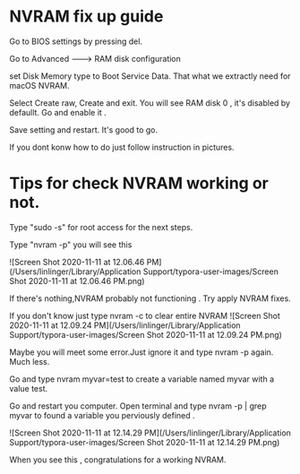 #  NVRAM fix up guide 

Go to BIOS settings by pressing del.

Go to Advanced ---> RAM disk configuration 

set Disk Memory type to Boot Service Data. That what we extractly need for macOS NVRAM.

Select Create raw, Create and exit. You will see RAM disk 0 , it's disabled by defaullt. Go and enable it .

Save setting and restart. It's good to go.

If you dont konw how to do just follow instruction in pictures.

# Tips for check NVRAM working or not.

Type "sudo -s" for root access for the next steps.

Type "nvram -p" you will see this 



![Screen Shot 2020-11-11 at 12.06.46 PM](/Users/linlinger/Library/Application Support/typora-user-images/Screen Shot 2020-11-11 at 12.06.46 PM.png)

If there's nothing,NVRAM probably not functioning . Try apply NVRAM fixes.

If you don't know just type nvram -c to clear entire NVRAM ![Screen Shot 2020-11-11 at 12.09.24 PM](/Users/linlinger/Library/Application Support/typora-user-images/Screen Shot 2020-11-11 at 12.09.24 PM.png)

Maybe you will meet some error.Just ignore it and type nvram -p again.  Much less.

Go and type nvram myvar=test to create a variable named myvar with a value test.

Go and restart you computer. Open terminal and type nvram -p | grep myvar to found a variable you perviously defined . 

![Screen Shot 2020-11-11 at 12.14.29 PM](/Users/linlinger/Library/Application Support/typora-user-images/Screen Shot 2020-11-11 at 12.14.29 PM.png)

When you see this , congratulations for a  working NVRAM.

